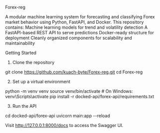 Forex-reg

A modular machine learning system for forecasting and classifying Forex market behavior using Python, FastAPI, and Docker. This repository contains:
Machine learning models for trend and volatility detection
A FastAPI-based REST API to serve predictions
Docker-ready structure for deployment
Cleanly organized components for scalability and maintainability


Getting Started

1. Clone the repository

git clone https://github.com/kuach-byte/Forex-reg.git
cd Forex-reg


2. Set up a virtual environment

python -m venv venv
source venv/bin/activate  # On Windows: venv\Scripts\activate
pip install -r docked-api/forex-api/requirements.txt

3. Run the API

cd docked-api/forex-api
uvicorn main:app --reload

Visit http://127.0.0.1:8000/docs to access the Swagger UI.
